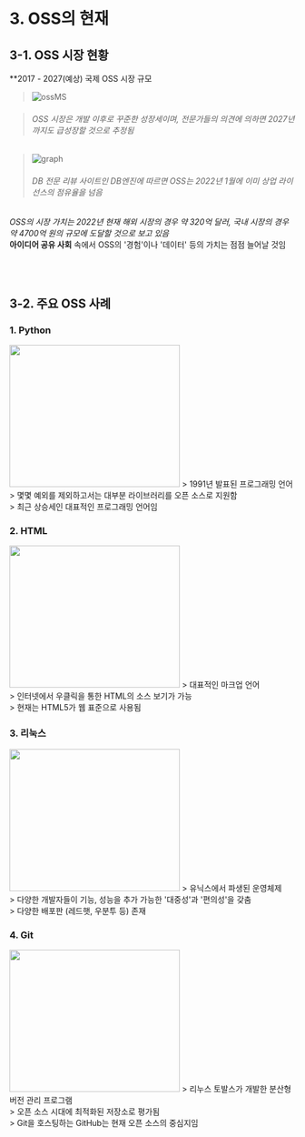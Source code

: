 <h1>3. OSS의 현재</h1>
<h2>3-1. OSS 시장 현황</h2>

 **2017 - 2027(예상) 국제 OSS 시장 규모
 
>![ossMS](https://user-images.githubusercontent.com/114467413/201942267-9687add0-682c-4e49-95f7-c164fe26244f.jpg)

> <h6>OSS 시장은 개발 이후로 꾸준한 성장세이며, 전문가들의 의견에 의하면 2027년까지도 급성장할 것으로 추정됨</h6>


>![graph](https://user-images.githubusercontent.com/114467413/201942320-4f57c372-c8b4-4d16-a4d9-4147cecd5b29.png)
> <h6> DB 전문 리뷰 사이트인 DB엔진<DBEngines.com>에 따르면 OSS는 2022년 1월에 이미 상업 라이선스의 점유율을 넘음</h6>

*OSS의 시장 가치는 2022년 현재 해외 시장의 경우 약 320억 달러, 국내 시장의 경우 약 4700억 원의 규모에 도달할 것으로 보고 있음*<br>
**아이디어 공유 사회** 속에서 OSS의 '경험'이나 '데이터' 등의 가치는 점점 늘어날 것임

<br><br>
 
<h2>3-2. 주요 OSS 사례</h2>

<h3>1. Python</h3>

<img src="https://user-images.githubusercontent.com/114467413/201942352-6ab2fac3-ff02-4f9f-8f93-222e44814b83.png" width= "300" height= "250">
> 1991년 발표된 프로그래밍 언어<br>
> 몇몇 예외를 제외하고서는 대부분 라이브러리를 오픈 소스로 지원함<br>
> 최근 상승세인 대표적인 프로그래밍 언어임

<h3>2. HTML</h3>

<img src="https://user-images.githubusercontent.com/114467413/201942422-05ec9eab-0210-4059-99c0-772ccd16dc44.jpg" width= "300" height= "250">
> 대표적인 마크업 언어<br>
> 인터넷에서 우클릭을 통한 HTML의 소스 보기가 가능<br>
> 현재는 HTML5가 웹 표준으로 사용됨

<h3>3. 리눅스</h3>

<img src="https://user-images.githubusercontent.com/114467413/201942479-ed2bc7ec-7d94-488c-8e3b-df49e2e08b49.png" width= "300" height= "250">
> 유닉스에서 파생된 운영체제<br>
> 다양한 개발자들이 기능, 성능을 추가 가능한 '대중성'과 '편의성'을 갖춤<br>
> 다양한 배포판 (레드햇, 우분투 등) 존재

<h3>4. Git</h3>

 <img src="https://user-images.githubusercontent.com/114467413/201942562-5a929d1f-ce51-4653-b6e9-00d3bb1b752a.png" width= "300" height= "250">
> 리누스 토발스가 개발한 분산형 버전 관리 프로그램<br>
> 오픈 소스 시대에 최적화된 저장소로 평가됨<br>
> Git을 호스팅하는 GitHub는 현재 오픈 소스의 중심지임
